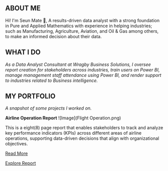 ## ABOUT ME

Hi! I'm Seun Mate 🙂, A results-driven data analyst with a strong foundation in Pure and Applied Mathematics with experience in helping industries; such as Manufacturing, Agriculture, Aviation, and Oil & Gas among others, to make an informed decision about their data.

## WHAT I DO

*As a Data Analyst Consultant at Wragby Business Solutions, I oversee report creation for stakeholders across industries, train users on Power BI, manage management staff attendance using Power BI, and render support to industries related to Business intelligence.*

## MY PORTFOLIO

*A snapshot of some projects I worked on.*

**Airline Operation Report**
![Image](Flight Operation.png)

This is a eight(8) page report that enables stakeholders to track and analyze key performance indicators (KPIs) across different areas of airline operations, supporting data-driven decisions that align with organizational objectives.

[Read More]()

[Explore Report](https://app.powerbi.com/view?r=eyJrIjoiOWQ3MTI3M2YtNDMwNy00OWM1LTk4NDItYWQxMTYxNDU5ODAzIiwidCI6IjcwODU3MjViLWYwMWQtNGQwMi1hZDFjLWIxYThhNmY0NDEwNiIsImMiOjh9)
